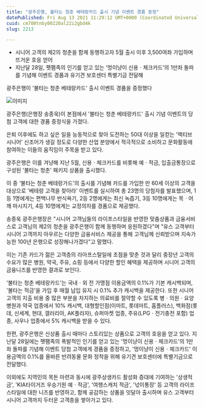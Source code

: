 ```yaml
---
title: "광주은행, 불타는 청춘 베테랑카드 출시 기념 이벤트 경품 증정"
datePublished: Fri Aug 13 2021 11:29:12 GMT+0000 (Coordinated Universal Time)
cuid: cm700tnby00220al22i2gbd4k
slug: 2213

---
```



- 시니어 고객의 제2의 청춘을 함께 동행하고자 5월 출시 이후 3,500여좌 가입하며 뜨거운 호응 얻어
- 지난달 28일, 펫팸족의 인기를 얻고 있는 '멍이냥이 신용ㆍ체크카드'의 1만좌 돌파를 기념해 이벤트 경품과 유기견 보호센터 특별기금 전달해

광주은행이 '불타는 청춘 베테랑카드' 출시 이벤트 경품을 증정했다

![이미지](https://cdn.hashnode.com/res/hashnode/image/upload/v1739250467971/4717de34-f502-4917-abde-cacc81acd3ec.png)

광주은행(은행장 송종욱)이 본점에서 '불타는 청춘 베테랑카드' 출시 기념 이벤트의 당첨 고객에 대한 경품 증정식을 가졌다.

은퇴 이후에도 하고 싶은 일을 능동적으로 찾아 도전하는 50대 이상을 일컫는 '액티브 시니어' 신조어가 생길 정도로 다양한 산업 분양에서 적극적으로 소비하고 문화활동에 참여하는 이들의 움직임이 주목을 받고 있다.

광주은행은 이를 겨냥해 지난 5월, 신용ㆍ체크카드를 비롯해 예ㆍ적금, 입출금통장으로 구성된 '불타는 청춘' 패키지 상품을 출시했다.

이 중 '불타는 청춘 베테랑가드'의 출시를 기념해 카드를 가입한 만 60세 이상의 고객을 대상으로 '베테랑 고객을 찾아라' 이벤트를 실시하여 총 23명의 당첨자를 발표했으며, 1등 1명에게는 편백나무 반식욕기, 2등 2명에게는 최신 녹즙기, 3등 10명에게는 목ㆍ어깨 마시지기, 4등 10명에게는 교정의자를 경품으로 제공했다.

송종욱 광주은행장은 "시니어 고객님들의 라이프스타일을 반영한 맞춤상품과 금융서비스로 고객님의 제2의 청춘을 광주은행이 함께 동행하며 응원하겠다"며 "유스 고객부터 시니어 고객까지 아우르는 다양한 금융서비스 제공을 통해 고객님께 신뢰받으며 지속가능한 100년 은행으로 성장해나가겠다"고 말했다.

이는 기존 카드가 젊은 고객층의 라아프스탈일에 초점을 맞춘 것과 달리 중장년 고객의 수요가 많은 병원, 약국, 주유, 쇼핑 등에서 다양한 할인 혜택을 제공하며 시니어 고객의 금융니즈를 반영한 결과로 보인다.

'불타는 청춘 베테랑카드'는 국내ㆍ외 전 가맹점 이용금액의 0.1%가 기본 캐시백되며, '불타는 적금'을 가입 후 매월 납입 유지 시 0.1% 추가 캐시백을 제공한다. 또한 시니어 고객의 지출 비용 중 많은 부분을 차지하는 의료비를 절약할 수 있도록 병ㆍ의원ㆍ요양병원과 약국 업종에서 10% 캐시백, 대형할인점(이마트, 롯데마트, 홈플러스), 백화점(롯데, 신세계, 현대, 갤러리아, AK플라자), 슈퍼마켓 업종, 주유(LPGㆍ전기충전 포함) 업종, 사우나 업종에서 5% 캐시백을 받을 수 있다.

한편, 광주은행은 신상품 출시 때마다 스토리있는 상품으로 고객의 호응을 얻고 있다. 지난달 28일에는 펫팸족의 폭발적인 인기를 얻고 있는 '멍이냥이 신용ㆍ체크카드'의 1만좌 돌파를 기념해 이벤트 당첨 고객에게 경품을 증정하고, '멍이냥이 신용ㆍ체크카드' 이용금액의 0.1%를 올바른 반려동물 문화 정착을 위해 유기견 보호센터에 특별기금으로 전달했다.

이외에도 지역민의 목돈 마련과 동시에 광주상생카드 활성화 증대에 기여하는 '상생적금', 'KIA타이거즈 우승기원 예ㆍ적금', '여행스캐치 적금', '넋이통장' 등 고객의 라이프스타일에 대한 니즈를 반영하고, 함께 공감하는 상품을 잇달아 출시하며 유스 고객부터 시니어 고객까지 두터운 고객층을 쌓아가고 있다.